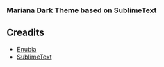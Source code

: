 ### Mariana Dark Theme based on SublimeText

## Creadits
- [Enubia](https://github.com/Enubia/sublime-text-4-theme)
- [SublimeText](https://github.com/SublimeText)


